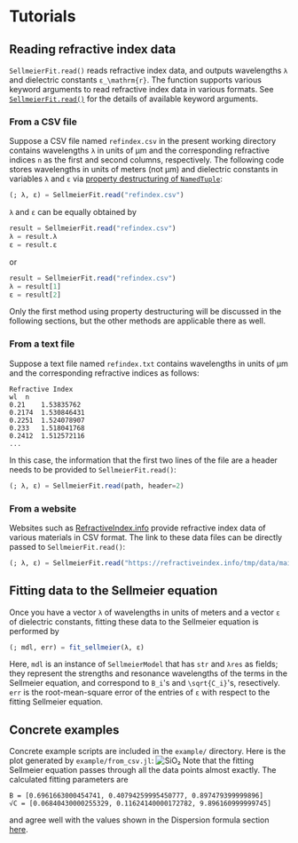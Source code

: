 # Tutorials

## Reading refractive index data
`SellmeierFit.read()` reads refractive index data, and outputs wavelengths ``λ`` and dielectric constants ``ε_\mathrm{r}``.  The function supports various keyword arguments to read refractive index data in various formats.  See [`SellmeierFit.read()`](@ref) for the details of available keyword arguments.

### From a CSV file
Suppose a CSV file named `refindex.csv` in the present working directory contains wavelengths ``λ`` in units of µm and the corresponding refractive indices ``n`` as the first and second columns, respectively.  The following code stores wavelengths in units of meters (not µm) and dielectric constants in variables `λ` and `ε` via [property destructuring of `NamedTuple`](https://julialang.org/blog/2021/11/julia-1.7-highlights/#property_destructuring):
```julia
(; λ, ε) = SellmeierFit.read("refindex.csv")
```
`λ` and `ε` can be equally obtained by
```julia
result = SellmeierFit.read("refindex.csv")
λ = result.λ
ε = result.ε
```
or
```julia
result = SellmeierFit.read("refindex.csv")
λ = result[1]
ε = result[2]
```
Only the first method using property destructuring will be discussed in the following sections, but the other methods are applicable there as well.

### From a text file
Suppose a text file named `refindex.txt` contains wavelengths in units of µm and the corresponding refractive indices as follows:
```
Refractive Index
wl 	n
0.21	1.53835762
0.2174	1.530846431
0.2251	1.524078907
0.233	1.518041768
0.2412	1.512572116
...
```
In this case, the information that the first two lines of the file are a header needs to be provided to `SellmeierFit.read()`:
```julia
(; λ, ε) = SellmeierFit.read(path, header=2)
```

### From a website
Websites such as [RefractiveIndex.info](https://refractiveindex.info) provide refractive index data of various materials in CSV format.  The link to these data files can be directly passed to `SellmeierFit.read()`:
```julia
(; λ, ε) = SellmeierFit.read("https://refractiveindex.info/tmp/data/main/SiO2/Malitson.csv")
```

## Fitting data to the Sellmeier equation
Once you have a vector `λ` of wavelengths in units of meters and a vector `ε` of dielectric constants, fitting these data to the Sellmeier equation is performed by
```julia
(; mdl, err) = fit_sellmeier(λ, ε)
```
Here, `mdl` is an instance of `SellmeierModel` that has `str` and `λres` as fields; they represent the strengths and resonance wavelengths of the terms in the Sellmeier equation, and correspond to ``B_i``'s and ``\sqrt{C_i}``'s, resectively.  `err` is the root-mean-square error of the entries of `ε` with respect to the fitting Sellmeier equation.

## Concrete examples
Concrete example scripts are included in the `example/` directory.  Here is the plot generated by `example/from_csv.jl`:
![SiO₂](assets/SiO₂.png)
Note that the fitting Sellmeier equation passes through all the data points almost exactly.  The calculated fitting parameters are
```julia-repl
B = [0.6961663000454741, 0.40794259995450777, 0.897479399999896]
√C = [0.06840430000255329, 0.11624140000172782, 9.896160999999745]
```
and agree well with the values shown in the Dispersion formula section [here](https://refractiveindex.info/?shelf=main&book=SiO2&page=Malitson).
